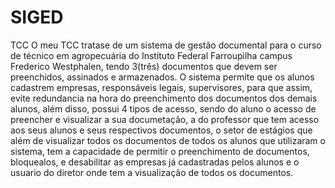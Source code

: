 # SIGED
TCC
O meu TCC tratase de um sistema de gestão documental para o curso de técnico em agropecuária do Instituto Federal Farroupilha campus Frederico Westphalen, tendo 3(três)
documentos que devem ser preenchidos, assinados e armazenados. O sistema permite que os alunos cadastrem empresas, responsáveis legais, supervisores, para que assim, evite
redundancia na hora do preenchimento dos documentos dos demais alunos, além disso, possui 4 tipos de acesso, sendo do aluno o acesso de preencher e visualizar a sua documetação,
a do professor que tem acesso aos seus alunos e seus respectivos documentos, o setor de estágios que além de visualizar todos os documentos de todos os alunos que utilizaram
o sistema, tem a capacidade de permitir o preenchimento de documentos, bloquealos, e desabilitar as empresas já cadastradas pelos alunos e o usuario do diretor onde tem a 
visualização de todos os documentos.
